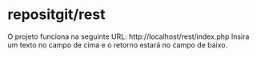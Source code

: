 # repositgit/rest
O projeto funciona na seguinte URL: http://localhost/rest/index.php
Insira um texto no campo de cima e o retorno estará no campo de baixo.
